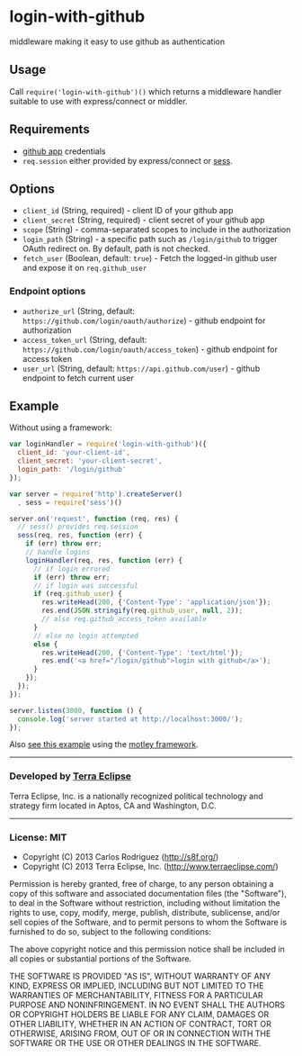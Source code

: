 login-with-github
=================

middleware making it easy to use github as authentication

## Usage

Call `require('login-with-github')()` which returns a middleware handler
suitable to use with express/connect or middler.

## Requirements

- [github app](https://github.com/settings/applications) credentials
- `req.session` either provided by express/connect or [sess](https://github.com/carlos8f/sess).

## Options

- `client_id` (String, required) - client ID of your github app
- `client_secret` (String, required) - client secret of your github app
- `scope` (String) - comma-separated scopes to include in the authorization
- `login_path` (String) - a specific path such as `/login/github` to trigger
  OAuth redirect on. By default, path is not checked.
- `fetch_user` (Boolean, default: `true`) - Fetch the logged-in github user and
  expose it on `req.github_user`

### Endpoint options

- `authorize_url` (String, default: `https://github.com/login/oauth/authorize`) -
  github endpoint for authorization
- `access_token_url` (String, default: `https://github.com/login/oauth/access_token`) -
  github endpoint for access token
- `user_url` (String, default: `https://api.github.com/user`) - github endpoint
  to fetch current user

## Example

Without using a framework:

```js
var loginHandler = require('login-with-github')({
  client_id: 'your-client-id',
  client_secret: 'your-client-secret',
  login_path: '/login/github'
});

var server = require('http').createServer()
  , sess = require('sess')()

server.on('request', function (req, res) {
  // sess() provides req.session
  sess(req, res, function (err) {
    if (err) throw err;
    // handle logins
    loginHandler(req, res, function (err) {
      // if login errored
      if (err) throw err;
      // if login was successful
      if (req.github_user) {
        res.writeHead(200, {'Content-Type': 'application/json'});
        res.end(JSON.stringify(req.github_user, null, 2));
        // also req.github_access_token available
      }
      // else no login attempted
      else {
        res.writeHead(200, {'Content-Type': 'text/html'});
        res.end('<a href="/login/github">login with github</a>');
      }
    });
  });
});

server.listen(3000, function () {
  console.log('server started at http://localhost:3000/');
});
```

Also [see this example](https://github.com/carlos8f/login-with-github/tree/master/example/motley)
using the [motley framework](https://github.com/carlos8f/motley).

- - -

### Developed by [Terra Eclipse](http://www.terraeclipse.com)
Terra Eclipse, Inc. is a nationally recognized political technology and
strategy firm located in Aptos, CA and Washington, D.C.

- - -

### License: MIT

- Copyright (C) 2013 Carlos Rodriguez (http://s8f.org/)
- Copyright (C) 2013 Terra Eclipse, Inc. (http://www.terraeclipse.com/)

Permission is hereby granted, free of charge, to any person obtaining a copy
of this software and associated documentation files (the &quot;Software&quot;), to deal
in the Software without restriction, including without limitation the rights
to use, copy, modify, merge, publish, distribute, sublicense, and/or sell
copies of the Software, and to permit persons to whom the Software is furnished
to do so, subject to the following conditions:

The above copyright notice and this permission notice shall be included in
all copies or substantial portions of the Software.

THE SOFTWARE IS PROVIDED &quot;AS IS&quot;, WITHOUT WARRANTY OF ANY KIND, EXPRESS OR
IMPLIED, INCLUDING BUT NOT LIMITED TO THE WARRANTIES OF MERCHANTABILITY,
FITNESS FOR A PARTICULAR PURPOSE AND NONINFRINGEMENT. IN NO EVENT SHALL THE
AUTHORS OR COPYRIGHT HOLDERS BE LIABLE FOR ANY CLAIM, DAMAGES OR OTHER
LIABILITY, WHETHER IN AN ACTION OF CONTRACT, TORT OR OTHERWISE, ARISING FROM,
OUT OF OR IN CONNECTION WITH THE SOFTWARE OR THE USE OR OTHER DEALINGS IN THE
SOFTWARE.
